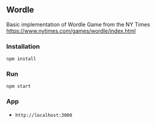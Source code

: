 ## Wordle

Basic implementation of Wordle Game from the NY Times
https://www.nytimes.com/games/wordle/index.html


### Installation

`npm install`

### Run

`npm start`

### App

- `http://localhost:3000`


